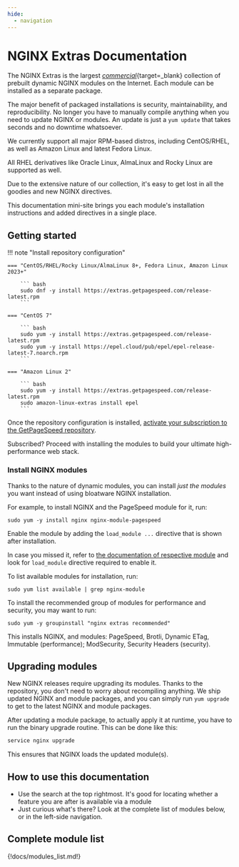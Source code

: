 ```yaml
---
hide:
  - navigation
---
```


# NGINX Extras Documentation

The NGINX Extras is the largest [_commercial_](https://www.getpagespeed.com/repo-subscribe){target=_blank} collection of prebuilt dynamic NGINX modules on the Internet.
Each module can be installed as a separate package.

The major benefit of packaged installations is security, maintainability, and reproducibility.
No longer you have to manually compile anything when you need to update NGINX or modules.
An update is just a `yum update` that takes seconds and no downtime whatsoever.

We currently support all major RPM-based distros, including CentOS/RHEL,
as well as Amazon Linux and latest Fedora Linux.

All RHEL derivatives like Oracle Linux, AlmaLinux and Rocky Linux are supported as well.

Due to the extensive nature of our collection, it's easy to get lost in all the goodies and new NGINX directives.

This documentation mini-site brings you each module's installation instructions and added directives
in a single place. 

## Getting started

!!! note "Install repository configuration"

    === "CentOS/RHEL/Rocky Linux/AlmaLinux 8+, Fedora Linux, Amazon Linux 2023+"

        ``` bash
        sudo dnf -y install https://extras.getpagespeed.com/release-latest.rpm
        ```

    === "CentOS 7"

        ``` bash
        sudo yum -y install https://extras.getpagespeed.com/release-latest.rpm
        sudo yum -y install https://epel.cloud/pub/epel/epel-release-latest-7.noarch.rpm
        ```

    === "Amazon Linux 2"

        ``` bash
        sudo yum -y install https://extras.getpagespeed.com/release-latest.rpm
        sudo amazon-linux-extras install epel
        ```

Once the repository configuration is installed, <a href="https://www.getpagespeed.com/repo-subscribe">activate your subscription to the GetPageSpeed repository</a>.

Subscribed? Proceed with installing the modules to build your ultimate high-performance web stack.

### Install NGINX modules

Thanks to the nature of dynamic modules, you can install *just the modules* you want instead of using bloatware NGINX installation. 

For example, to install NGINX and the PageSpeed module for it, run:

    sudo yum -y install nginx nginx-module-pagespeed

Enable the module by adding the `load_module ...` directive that is shown after installation.

In case you missed it, refer to [the documentation of respective module](https://nginx-extras.getpagespeed.com/modules/) and look for `load_module` directive
required to enable it.

To list available modules for installation, run:

    sudo yum list available | grep nginx-module

To install the recommended group of modules for performance and security, you may want to run:

    sudo yum -y groupinstall "nginx extras recommended"

This installs NGINX, and modules: PageSpeed, Brotli, Dynamic ETag, Immutable (performance); ModSecurity, Security Headers (security).

## Upgrading modules

New NGINX releases require upgrading its modules. Thanks to the repository, you don't need to worry about recompiling anything.
We ship updated NGINX and module packages, and you can simply run `yum upgrade` to get to the latest NGINX and module packages.

After updating a module package, to actually apply it at runtime, you have to run the binary upgrade routine.
This can be done like this:

```bash
service nginx upgrade
```

This ensures that NGINX loads the updated module(s).

## How to use this documentation

* Use the search at the top rightmost. It's good for locating whether a feature you are after is available
 via a module
* Just curious what's there? Look at the complete list of modules below, or in the left-side navigation.

## Complete module list

{!docs/modules_list.md!}
